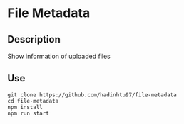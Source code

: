 # File Metadata

## Description
Show information of uploaded files

## Use
```
git clone https://github.com/hadinhtu97/file-metadata
cd file-metadata
npm install
npm run start
```